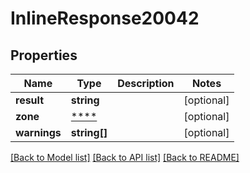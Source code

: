 # InlineResponse20042

## Properties
Name | Type | Description | Notes
------------ | ------------- | ------------- | -------------
**result** | **string** |  | [optional] 
**zone** | [****](.md) |  | [optional] 
**warnings** | **string[]** |  | [optional] 

[[Back to Model list]](../README.md#documentation-for-models) [[Back to API list]](../README.md#documentation-for-api-endpoints) [[Back to README]](../README.md)

